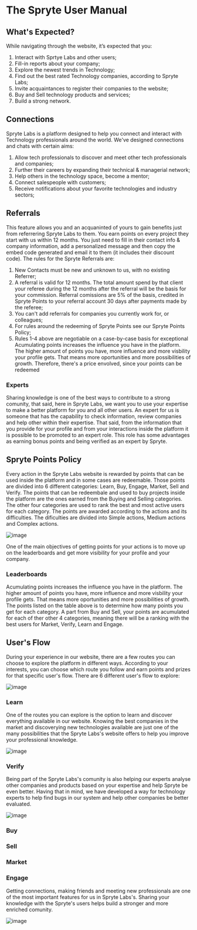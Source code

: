 # The Spryte User Manual

## What's Expected?
While navigating through the website, it’s expected that you:

1. Interact with Sprtye Labs and other users;
2. Fill-in reports about your company;
3. Explore the newest trends in Technology;
4. Find out the best rated Technology companies, according to Spryte Labs;
5. Invite acquaintances to register their companies to the website;
6. Buy and Sell technology products and services;
7. Build a strong network.
  
## Connections

Spryte Labs is a platform designed to help you connect and interact with Technology professionals around the world. We've designed connections and chats with certain aims:

1. Allow tech professionals to discover and meet other tech professionals and companies;
2. Further their careers by expanding their technical & managerial network;
3. Help others in the technology space, become a mentor;
4. Connect salespeople with customers;
5. Receive notifications about your favorite technologies and industry sectors;

## Referrals

  This feature allows you and an acquaninted of yours to gain benefits just from referrering Spryte Labs to them. You earn points on every project they start with us within 12 months. You just need to fill in their contact info & company information, add a personalized message and then copy the embed code generated and email it to them (it includes their discount code). 
  The rules for the Spryte Referrals are:

 1. New Contacts must be new and unknown to us, with no existing Referrer;
 2. A referral is valid for 12 months. The total amount spend by that client your referee during the 12 months after the referral will be the basis for your commission. Referral comissions are 5% of the basis, credited in Spryte Points to your referral account 30 days after payments made by the referee; 
 3. You can't add referrals for companies you currently work for, or colleagues;
 4. For rules around the redeeming of Spryte Points see our Spryte Points Policy;
 5. Rules 1-4 above are negotiable on a case-by-case basis for exceptional Acumulating points increases the influence you have in the platform. The higher amount of points you have, more influence and more visbility your profile gets. That means more oportunities and more possibilities of growth. Therefore, there's a price envolved, since your points can be redeemed

### Experts
 
Sharing knowledge is one of the best ways to contribute to a strong comunity, that said, here in Spryte Labs, we want you to use your expertise to make a better platform for you and all other users. 
An expert for us is someone that has the capability to check information, review companies and help other within their expertise. That said, from the information that you provide for your profile and from your interactions inside the platform it is possible to be promoted to an expert role. This role has some advantages as earning bonus points and being verified as an expert by Spryte.

## Spryte Points Policy
  
 Every action in the Spryte Labs website is rewarded by points that can be used inside the platform and in some cases are redeemable. Those points are divided into 6 different categories: Learn, Buy, Engage, Market, Sell and Verify. The points that can be redeembale and used to buy projects inside the platform are the ones earned from the Buying and Selling categories. The other four categories are used to rank the best and most active users for each category. The points are awarded according to the actions and its difficulties. The dificulties are divided into Simple actions, Medium actions and Complex actions.
 
 ![image](https://user-images.githubusercontent.com/92649029/180351833-537b67c1-7236-479b-8811-a21a8d9b2d94.png)

  One of the main objectives of getting points for your actions is to move up on the leaderboards and get more visibility for your profile and your company.
  
### Leaderboards
  
  Acumulating points increases the influence you have in the platform. The higher amount of points you have, more influence and more visbility your profile gets. That means more oportunities and more possibilities of growth. The points listed on the table above is to determine how many points you get for each category. A part from Buy and Sell, your points are acumulated for each of ther other 4 categories, meaning there will be a ranking with the best users for Market, Verify, Learn and Engage. 
  
## User's Flow

  During your experience in our website, there are a few routes you can choose to explore the platform in different ways. According to your interests, you can choose which route you follow and earn points and prizes for that specific user's flow. 
  There are 6 different user's flow to explore: 
  
 ![image](https://user-images.githubusercontent.com/92649029/180339374-a34466fe-7daa-4e9a-8cc7-eb00f026b025.png)
 
 ### Learn 
 
   One of the routes you can explore is the option to learn and discover everything available in our website. Knowing the best companies in the market and discoverying new technologies available are just one of the many possibilities that the Spryte Labs's website offers to help you improve your professional knowledge.   
  
![image](https://user-images.githubusercontent.com/92649029/180343150-d44216f9-4204-4b31-aa09-ef5d8374281b.png)

  
  ### Verify
  
   Being part of the Spryte Labs's comunity is also helping our experts analyse other companies and products based on your expertise and help Spryte be even better. Having that in mind, we have developed a way for technology experts to help find bugs in our system and help other companies be better evaluated. 
  
  ![image](https://user-images.githubusercontent.com/92649029/180340088-a4fd366c-b55f-430a-b536-e0a7f1165601.png)
  
   ### Buy
   
   ### Sell
   
   ### Market

   ### Engage
   
   Getting connections, making friends and meeting new professionals are one of the most important features for us in Spryte Labs's. Sharing your knowledge with the Spryte's users helps build a stronger and more enriched comunity. 

![image](https://user-images.githubusercontent.com/92649029/180354957-9a77e799-0a41-4b2b-8787-8fb4c1e4108c.png)


   
